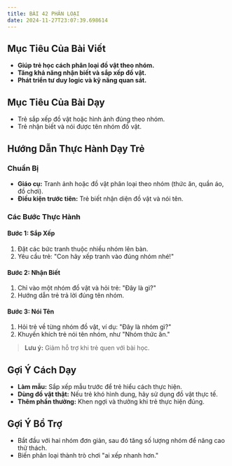 ```yaml
---
title: BÀI 42 PHÂN LOẠI
date: 2024-11-27T23:07:39.698614
---
```


## Mục Tiêu Của Bài Viết
- **Giúp trẻ học cách phân loại đồ vật theo nhóm.**
- **Tăng khả năng nhận biết và sắp xếp đồ vật.**
- **Phát triển tư duy logic và kỹ năng quan sát.**

## Mục Tiêu Của Bài Dạy
- Trẻ sắp xếp đồ vật hoặc hình ảnh đúng theo nhóm.
- Trẻ nhận biết và nói được tên nhóm đồ vật.

## Hướng Dẫn Thực Hành Dạy Trẻ

### Chuẩn Bị
- **Giáo cụ:** Tranh ảnh hoặc đồ vật phân loại theo nhóm (thức ăn, quần áo, đồ chơi).
- **Điều kiện trước tiên:** Trẻ biết nhận diện đồ vật và nói tên.

### Các Bước Thực Hành
#### Bước 1: Sắp Xếp
1. Đặt các bức tranh thuộc nhiều nhóm lên bàn.
2. Yêu cầu trẻ: "Con hãy xếp tranh vào đúng nhóm nhé!"

#### Bước 2: Nhận Biết
1. Chỉ vào một nhóm đồ vật và hỏi trẻ: "Đây là gì?"
2. Hướng dẫn trẻ trả lời đúng tên nhóm.

#### Bước 3: Nói Tên
1. Hỏi trẻ về từng nhóm đồ vật, ví dụ: "Đây là nhóm gì?"
2. Khuyến khích trẻ nói tên nhóm, như "Nhóm thức ăn."

> **Lưu ý:** Giảm hỗ trợ khi trẻ quen với bài học.

## Gợi Ý Cách Dạy
- **Làm mẫu:** Sắp xếp mẫu trước để trẻ hiểu cách thực hiện.
- **Dùng đồ vật thật:** Nếu trẻ khó hình dung, hãy sử dụng đồ vật thực tế.
- **Thêm phần thưởng:** Khen ngợi và thưởng khi trẻ thực hiện đúng.

## Gợi Ý Bổ Trợ
- Bắt đầu với hai nhóm đơn giản, sau đó tăng số lượng nhóm để nâng cao thử thách.
- Biến phân loại thành trò chơi "ai xếp nhanh hơn."
